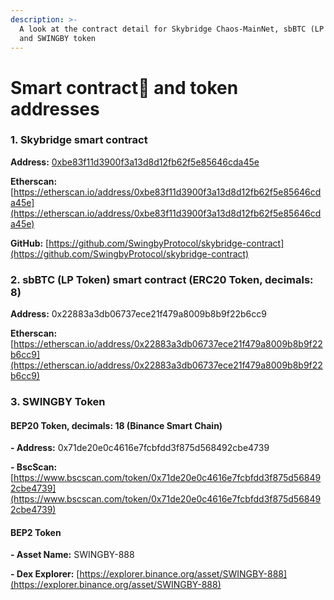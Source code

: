 ```yaml
---
description: >-
  A look at the contract detail for Skybridge Chaos-MainNet, sbBTC (LP Token),
  and SWINGBY token
---
```


# Smart contract and token addresses

### 1. Skybridge smart contract

**Address:** [0xbe83f11d3900f3a13d8d12fb62f5e85646cda45e](https://etherscan.io/address/0xbe83f11d3900f3a13d8d12fb62f5e85646cda45e)

**Etherscan:** [https://etherscan.io/address/0xbe83f11d3900f3a13d8d12fb62f5e85646cda45e](https://etherscan.io/address/0xbe83f11d3900f3a13d8d12fb62f5e85646cda45e)

**GitHub:** [https://github.com/SwingbyProtocol/skybridge-contract](https://github.com/SwingbyProtocol/skybridge-contract)

### 2. sbBTC \(LP Token\) smart contract \(ERC20 Token, decimals: 8\)

**Address:** 0x22883a3db06737ece21f479a8009b8b9f22b6cc9

**Etherscan:** [https://etherscan.io/address/0x22883a3db06737ece21f479a8009b8b9f22b6cc9](https://etherscan.io/address/0x22883a3db06737ece21f479a8009b8b9f22b6cc9)

### 3. SWINGBY Token

#### BEP20 Token, decimals: 18 \(Binance Smart Chain\)

  **- Address:** 0x71de20e0c4616e7fcbfdd3f875d568492cbe4739

  **- BscScan:** [https://www.bscscan.com/token/0x71de20e0c4616e7fcbfdd3f875d568492cbe4739](https://www.bscscan.com/token/0x71de20e0c4616e7fcbfdd3f875d568492cbe4739)

#### BEP2 Token

  **- Asset Name:** SWINGBY-888

  **- Dex Explorer:** [https://explorer.binance.org/asset/SWINGBY-888](https://explorer.binance.org/asset/SWINGBY-888)

